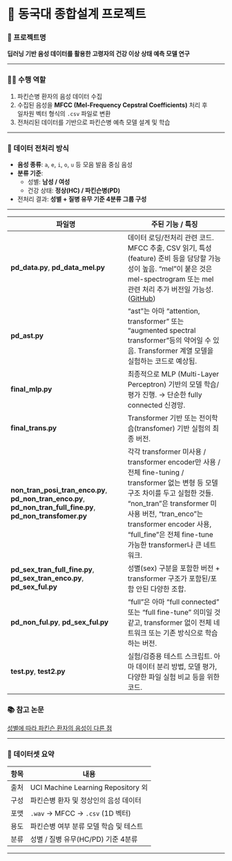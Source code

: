 # 🌟 동국대 종합설계 프로젝트

### 📌 프로젝트명  
**딥러닝 기반 음성 데이터를 활용한 고령자의 건강 이상 상태 예측 모델 연구**

---

### 🧑‍💻 수행 역할  
1. 파킨슨병 환자의 음성 데이터 수집  
2. 수집된 음성을 **MFCC (Mel-Frequency Cepstral Coefficients)** 처리 후  
   일차원 벡터 형식의 `.csv` 파일로 변환  
3. 전처리된 데이터를 기반으로 파킨슨병 예측 모델 설계 및 학습  

---

### 🧪 데이터 전처리 방식  
- **음성 종류**: `a`, `e`, `i`, `o`, `u` 등 모음 발음 중심 음성  
- **분류 기준**:  
  - 성별: **남성 / 여성**  
  - 건강 상태: **정상(HC) / 파킨슨병(PD)**  
- 전처리 결과: **성별 + 질병 유무 기준 4분류 그룹 구성**

---

| 파일명                                                                                                                          | 주된 기능 / 특징                                                                                                                                                                                                                          |
| ---------------------------------------------------------------------------------------------------------------------------- | ----------------------------------------------------------------------------------------------------------------------------------------------------------------------------------------------------------------------------------- |
| **pd\_data.py**, **pd\_data\_mel.py**                                                                                        | 데이터 로딩/전처리 관련 코드. MFCC 추출, CSV 읽기, 특성(feature) 준비 등을 담당할 가능성이 높음. “mel”이 붙은 것은 mel-spectrogram 또는 mel 관련 처리 추가 버전일 가능성. ([GitHub][1])                                                                                               |
| **pd\_ast.py**                                                                                                               | “ast”는 아마 “attention, transformer” 또는 “augmented spectral transformer”등의 약어일 수 있음. Transformer 계열 모델을 실험하는 코드로 예상됨.                                                                                                                 |
| **final\_mlp.py**                                                                                                            | 최종적으로 MLP (Multi-Layer Perceptron) 기반의 모델 학습/평가 진행. → 단순한 fully connected 신경망.                                                                                                                                                      |
| **final\_trans.py**                                                                                                          | Transformer 기반 또는 전이학습(transfomer) 기반 실험의 최종 버전.                                                                                                                                                                                    |
| **non\_tran\_posi\_tran\_enco.py**, **pd\_non\_tran\_enco.py**, **pd\_non\_tran\_full\_fine.py**, **pd\_non\_transfomer.py** | 각각 transformer 미사용 / transformer encoder만 사용 / 전체 fine-tuning / transformer 없는 변형 등 모델 구조 차이를 두고 실험한 것들. “non\_tran”은 transformer 미사용 버전, “tran\_enco”는 transformer encoder 사용, “full\_fine”은 전체 fine-tune 가능한 transformer나 큰 네트워크. |
| **pd\_sex\_tran\_full\_fine.py**, **pd\_sex\_tran\_enco.py**, **pd\_sex\_ful.py**                                            | 성별(sex) 구분을 포함한 버전 + transformer 구조가 포함된/포함 안된 다양한 조합.                                                                                                                                                                              |
| **pd\_non\_ful.py**, **pd\_sex\_ful.py**                                                                                     | “full”은 아마 “full connected” 또는 “full fine-tune” 의미일 것 같고, transformer 없이 전체 네트워크 또는 기존 방식으로 학습하는 버전.                                                                                                                                |
| **test.py**, **test2.py**                                                                                                    | 실험/검증용 테스트 스크립트. 아마 데이터 분리 방법, 모델 평가, 다양한 파일 실험 비교 등을 위한 코드.                                                                                                                                                                        |

[1]: https://github.com/RealSeyeon/voice-health-prediction "GitHub - RealSeyeon/voice-health-prediction"

### 📚 참고 논문  
[성별에 따라 파킨슨 환자의 음성이 다른 점](https://www.kci.go.kr/kciportal/ci/sereArticleSearch/ciSereArtiView.kci?sereArticleSearchBean.artiId=ART001626518)

---

### 📂 데이터셋 요약

| 항목 | 내용 |
|------|------|
| 출처 | UCI Machine Learning Repository 외 |
| 구성 | 파킨슨병 환자 및 정상인의 음성 데이터 |
| 포맷 | `.wav` → MFCC → `.csv` (1D 벡터) |
| 용도 | 파킨슨병 여부 분류 모델 학습 및 테스트 |
| 분류 | 성별 / 질병 유무(HC/PD) 기준 4분류 |

---

